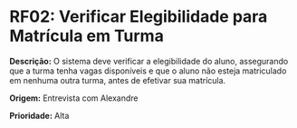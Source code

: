 # RF02: Verificar Elegibilidade para Matrícula em Turma

**Descrição:** O sistema deve verificar a elegibilidade do aluno, assegurando que a turma tenha vagas disponíveis e que o aluno não esteja matriculado em nenhuma outra turma, antes de efetivar sua matrícula.

**Origem:** Entrevista com Alexandre

**Prioridade:** Alta